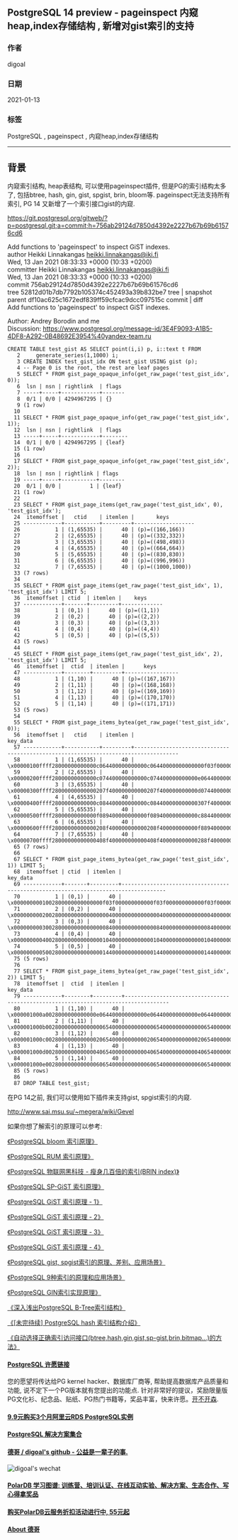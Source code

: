 ## PostgreSQL 14 preview - pageinspect 内窥heap,index存储结构 , 新增对gist索引的支持  
  
### 作者  
digoal  
  
### 日期  
2021-01-13   
  
### 标签  
PostgreSQL , pageinspect , 内窥heap,index存储结构  
  
----  
  
## 背景  
内窥索引结构, heap表结构, 可以使用pageinspect插件, 但是PG的索引结构太多了, 包括btree, hash, gin, gist, spgist, brin, bloom等. pageinspect无法支持所有索引, PG 14 又新增了一个索引接口gist的内窥.  
  
https://git.postgresql.org/gitweb/?p=postgresql.git;a=commit;h=756ab29124d7850d4392e2227b67b69b61576cd6  
  
Add functions to 'pageinspect' to inspect GiST indexes.  
author	Heikki Linnakangas <heikki.linnakangas@iki.fi>	  
Wed, 13 Jan 2021 08:33:33 +0000 (10:33 +0200)  
committer	Heikki Linnakangas <heikki.linnakangas@iki.fi>	  
Wed, 13 Jan 2021 08:33:33 +0000 (10:33 +0200)  
commit	756ab29124d7850d4392e2227b67b69b61576cd6  
tree	52812d01b7db7792b105374c452493a39b832be7	tree | snapshot  
parent	df10ac625c1672edf839ff59cfcac9dcc097515c	commit | diff  
Add functions to 'pageinspect' to inspect GiST indexes.  
  
Author: Andrey Borodin and me  
Discussion: https://www.postgresql.org/message-id/3E4F9093-A1B5-4DF8-A292-0B48692E3954%40yandex-team.ru  
  
  
```  
CREATE TABLE test_gist AS SELECT point(i,i) p, i::text t FROM  
   2     generate_series(1,1000) i;  
   3 CREATE INDEX test_gist_idx ON test_gist USING gist (p);  
   4 -- Page 0 is the root, the rest are leaf pages  
   5 SELECT * FROM gist_page_opaque_info(get_raw_page('test_gist_idx', 0));  
   6  lsn | nsn | rightlink  | flags   
   7 -----+-----+------------+-------  
   8  0/1 | 0/0 | 4294967295 | {}  
   9 (1 row)  
  10   
  11 SELECT * FROM gist_page_opaque_info(get_raw_page('test_gist_idx', 1));  
  12  lsn | nsn | rightlink  | flags    
  13 -----+-----+------------+--------  
  14  0/1 | 0/0 | 4294967295 | {leaf}  
  15 (1 row)  
  16   
  17 SELECT * FROM gist_page_opaque_info(get_raw_page('test_gist_idx', 2));  
  18  lsn | nsn | rightlink | flags    
  19 -----+-----+-----------+--------  
  20  0/1 | 0/0 |         1 | {leaf}  
  21 (1 row)  
  22   
  23 SELECT * FROM gist_page_items(get_raw_page('test_gist_idx', 0), 'test_gist_idx');  
  24  itemoffset |   ctid    | itemlen |       keys          
  25 ------------+-----------+---------+-------------------  
  26           1 | (1,65535) |      40 | (p)=((166,166))  
  27           2 | (2,65535) |      40 | (p)=((332,332))  
  28           3 | (3,65535) |      40 | (p)=((498,498))  
  29           4 | (4,65535) |      40 | (p)=((664,664))  
  30           5 | (5,65535) |      40 | (p)=((830,830))  
  31           6 | (6,65535) |      40 | (p)=((996,996))  
  32           7 | (7,65535) |      40 | (p)=((1000,1000))  
  33 (7 rows)  
  34   
  35 SELECT * FROM gist_page_items(get_raw_page('test_gist_idx', 1), 'test_gist_idx') LIMIT 5;  
  36  itemoffset | ctid  | itemlen |    keys       
  37 ------------+-------+---------+-------------  
  38           1 | (0,1) |      40 | (p)=((1,1))  
  39           2 | (0,2) |      40 | (p)=((2,2))  
  40           3 | (0,3) |      40 | (p)=((3,3))  
  41           4 | (0,4) |      40 | (p)=((4,4))  
  42           5 | (0,5) |      40 | (p)=((5,5))  
  43 (5 rows)  
  44   
  45 SELECT * FROM gist_page_items(get_raw_page('test_gist_idx', 2), 'test_gist_idx') LIMIT 5;  
  46  itemoffset |  ctid  | itemlen |      keys         
  47 ------------+--------+---------+-----------------  
  48           1 | (1,10) |      40 | (p)=((167,167))  
  49           2 | (1,11) |      40 | (p)=((168,168))  
  50           3 | (1,12) |      40 | (p)=((169,169))  
  51           4 | (1,13) |      40 | (p)=((170,170))  
  52           5 | (1,14) |      40 | (p)=((171,171))  
  53 (5 rows)  
  54   
  55 SELECT * FROM gist_page_items_bytea(get_raw_page('test_gist_idx', 0));  
  56  itemoffset |   ctid    | itemlen |                                      key_data                                        
  57 ------------+-----------+---------+------------------------------------------------------------------------------------  
  58           1 | (1,65535) |      40 | \x00000100ffff28000000000000c064400000000000c06440000000000000f03f000000000000f03f  
  59           2 | (2,65535) |      40 | \x00000200ffff28000000000000c074400000000000c074400000000000e064400000000000e06440  
  60           3 | (3,65535) |      40 | \x00000300ffff28000000000000207f400000000000207f400000000000d074400000000000d07440  
  61           4 | (4,65535) |      40 | \x00000400ffff28000000000000c084400000000000c084400000000000307f400000000000307f40  
  62           5 | (5,65535) |      40 | \x00000500ffff28000000000000f089400000000000f089400000000000c884400000000000c88440  
  63           6 | (6,65535) |      40 | \x00000600ffff28000000000000208f400000000000208f400000000000f889400000000000f88940  
  64           7 | (7,65535) |      40 | \x00000700ffff28000000000000408f400000000000408f400000000000288f400000000000288f40  
  65 (7 rows)  
  66   
  67 SELECT * FROM gist_page_items_bytea(get_raw_page('test_gist_idx', 1)) LIMIT 5;  
  68  itemoffset | ctid  | itemlen |                                      key_data                                        
  69 ------------+-------+---------+------------------------------------------------------------------------------------  
  70           1 | (0,1) |      40 | \x0000000001002800000000000000f03f000000000000f03f000000000000f03f000000000000f03f  
  71           2 | (0,2) |      40 | \x00000000020028000000000000000040000000000000004000000000000000400000000000000040  
  72           3 | (0,3) |      40 | \x00000000030028000000000000000840000000000000084000000000000008400000000000000840  
  73           4 | (0,4) |      40 | \x00000000040028000000000000001040000000000000104000000000000010400000000000001040  
  74           5 | (0,5) |      40 | \x00000000050028000000000000001440000000000000144000000000000014400000000000001440  
  75 (5 rows)  
  76   
  77 SELECT * FROM gist_page_items_bytea(get_raw_page('test_gist_idx', 2)) LIMIT 5;  
  78  itemoffset |  ctid  | itemlen |                                      key_data                                        
  79 ------------+--------+---------+------------------------------------------------------------------------------------  
  80           1 | (1,10) |      40 | \x000001000a0028000000000000e064400000000000e064400000000000e064400000000000e06440  
  81           2 | (1,11) |      40 | \x000001000b0028000000000000006540000000000000654000000000000065400000000000006540  
  82           3 | (1,12) |      40 | \x000001000c0028000000000000206540000000000020654000000000002065400000000000206540  
  83           4 | (1,13) |      40 | \x000001000d0028000000000000406540000000000040654000000000004065400000000000406540  
  84           5 | (1,14) |      40 | \x000001000e0028000000000000606540000000000060654000000000006065400000000000606540  
  85 (5 rows)  
  86   
  87 DROP TABLE test_gist;  
```  
  
在PG 14之前, 我们可以使用如下插件来支持gist, spgist索引的内窥.  
  
http://www.sai.msu.su/~megera/wiki/Gevel      
  
如果你想了解索引的原理可以参考:  
  
[《PostgreSQL bloom 索引原理》](../202011/20201128_04.md)    
  
[《PostgreSQL RUM 索引原理》](../202011/20201128_02.md)    
  
[《PostgreSQL 物联网黑科技 - 瘦身几百倍的索引(BRIN index)》](../201604/20160414_01.md)    
  
[《PostgreSQL SP-GiST 索引原理》](../202011/20201128_01.md)    
  
[《PostgreSQL GiST 索引原理 - 1》](../202010/20201004_01.md)    
  
[《PostgreSQL GiST 索引原理 - 2》](../202010/20201004_02.md)    
  
[《PostgreSQL GiST 索引原理 - 3》](../202010/20201004_03.md)    
  
[《PostgreSQL GiST 索引原理 - 4》](../202010/20201004_04.md)    
  
[《PostgreSQL gist, spgist索引的原理、差别、应用场景》](../201906/20190604_03.md)    
  
[《PostgreSQL 9种索引的原理和应用场景》](../201706/20170627_01.md)    
  
[《PostgreSQL GIN索引实现原理》](../201702/20170204_01.md)    
  
[《深入浅出PostgreSQL B-Tree索引结构》](../201605/20160528_01.md)    
  
[《[未完待续] PostgreSQL hash 索引结构介绍》](../201803/20180316_02.md)    
  
[《自动选择正确索引访问接口(btree,hash,gin,gist,sp-gist,brin,bitmap...)的方法》](../201706/20170617_01.md)    
    
  
#### [PostgreSQL 许愿链接](https://github.com/digoal/blog/issues/76 "269ac3d1c492e938c0191101c7238216")
您的愿望将传达给PG kernel hacker、数据库厂商等, 帮助提高数据库产品质量和功能, 说不定下一个PG版本就有您提出的功能点. 针对非常好的提议，奖励限量版PG文化衫、纪念品、贴纸、PG热门书籍等，奖品丰富，快来许愿。[开不开森](https://github.com/digoal/blog/issues/76 "269ac3d1c492e938c0191101c7238216").  
  
  
#### [9.9元购买3个月阿里云RDS PostgreSQL实例](https://www.aliyun.com/database/postgresqlactivity "57258f76c37864c6e6d23383d05714ea")
  
  
#### [PostgreSQL 解决方案集合](https://yq.aliyun.com/topic/118 "40cff096e9ed7122c512b35d8561d9c8")
  
  
#### [德哥 / digoal's github - 公益是一辈子的事.](https://github.com/digoal/blog/blob/master/README.md "22709685feb7cab07d30f30387f0a9ae")
  
  
![digoal's wechat](../pic/digoal_weixin.jpg "f7ad92eeba24523fd47a6e1a0e691b59")
  
  
#### [PolarDB 学习图谱: 训练营、培训认证、在线互动实验、解决方案、生态合作、写心得拿奖品](https://www.aliyun.com/database/openpolardb/activity "8642f60e04ed0c814bf9cb9677976bd4")
  
  
#### [购买PolarDB云服务折扣活动进行中, 55元起](https://www.aliyun.com/activity/new/polardb-yunparter?userCode=bsb3t4al "e0495c413bedacabb75ff1e880be465a")
  
  
#### [About 德哥](https://github.com/digoal/blog/blob/master/me/readme.md "a37735981e7704886ffd590565582dd0")
  

